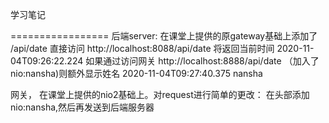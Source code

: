 学习笔记

=================
后端server: 在课堂上提供的原gateway基础上添加了 /api/date
            直接访问 http://localhost:8088/api/date
                    将返回当前时间
                    2020-11-04T09:26:22.224
            如果通过访问网关 http://localhost:8888/api/date
                    （加入了nio:nansha)则额外显示姓名
                    2020-11-04T09:27:40.375 nansha


网关， 在课堂上提供的nio2基础上。对request进行简单的更改：
        在头部添加nio:nansha,然后再发送到后端服务器